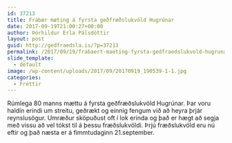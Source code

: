 ```yaml
---
id: 37213
title: Frábær mæting á fyrsta geðfræðslukvöld Hugrúnar
date: 2017-09-19T21:00:27+00:00
author: Þórhildur Erla Pálsdóttir
layout: post
guid: http://gedfraedsla.is/?p=37213
permalink: /2017/09/19/frabaert-maeting-fyrsta-gedfraedslukvold-hugrunar/
slide_template:
  - default
image: /wp-content/uploads/2017/09/20170919_190539-1-1.jpg
categories:
  - Fréttir
---
```

Rúmlega 80 manns mættu á fyrsta geðfræðslukvöld Hugrúnar. Þar voru haldin erindi um streitu, geðrækt og einnig fengum við að heyra þrjár reynslusögur. Umræður sköpuðust oft í lok erinda og það er hægt að segja með vissu að vel tókst til á þessu fræðslukvöldi. Þrjú fræðslukvöld eru nú eftir og það næsta er á fimmtudaginn 21.september.

&nbsp;